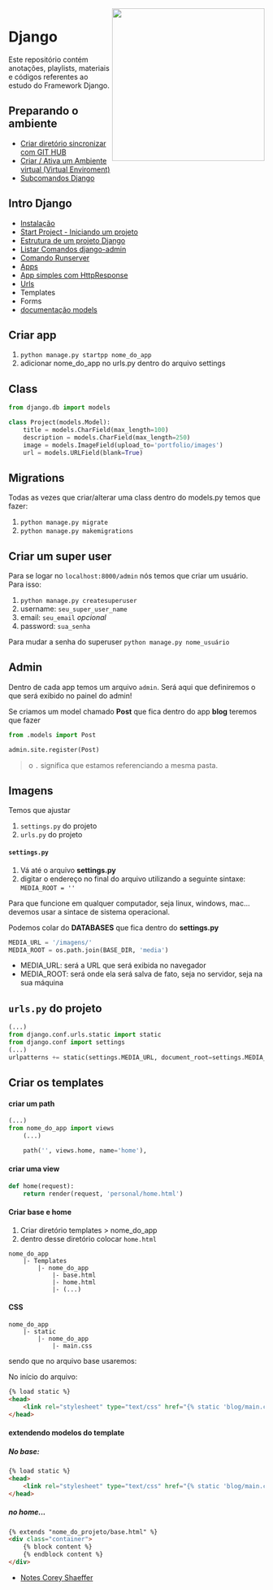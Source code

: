 <img src="https://www.djangoproject.com/m/img/logos/django-logo-negative.png" align="right" width="300px">

# Django

Este repositório contém anotações, playlists, materiais e códigos referentes ao estudo do Framework Django. 

## Preparando o ambiente
- [Criar diretório sincronizar com GIT HUB](https://github.com/andrenevares/andrenevares/blob/master/python/Django/tuts/sincronizar_com_git.md)
- [Criar / Ativa um Ambiente virtual (Virtual Enviroment)](https://github.com/andrenevares/andrenevares/blob/master/python/Django/tuts/virtual_env_criar_ativar.md)
- [Subcomandos Django](https://github.com/andrenevares/andrenevares/blob/master/python/Django/tuts/subcomandos.md)

## Intro Django
- [Instalação](https://github.com/andrenevares/andrenevares/blob/master/python/Django/tuts/instalando_django.md)
- [Start Project - Iniciando um projeto](https://github.com/andrenevares/andrenevares/blob/master/python/Django/tuts/iniciando-projeto-django.md)
- [Estrutura de um projeto Django](https://github.com/andrenevares/andrenevares/blob/master/python/Django/tuts/estrutura-projeto-django..md)
- [Listar Comandos django-admin](https://github.com/andrenevares/andrenevares/blob/master/python/Django/tuts/comandos-admin.md)
- [Comando Runserver](https://github.com/andrenevares/andrenevares/blob/master/python/Django/tuts/comando-runserver.md)
- [Apps](https://github.com/andrenevares/andrenevares/blob/master/python/Django/tuts/apps.md)
- [App simples com HttpResponse](https://github.com/andrenevares/andrenevares/blob/master/python/Django/tuts/app_com_http_response.md)
- [Urls](https://github.com/andrenevares/andrenevares/blob/master/python/Django/tuts/urls.md)
- Templates
- Forms
- [documentação models](https://docs.djangoproject.com/en/3.0/ref/models/fields/#field-types)

## Criar app
1. ```python manage.py startpp nome_do_app```
2. adicionar nome_do_app no urls.py dentro do arquivo settings

## Class
```python
from django.db import models

class Project(models.Model):
    title = models.CharField(max_length=100)
    description = models.CharField(max_length=250)
    image = models.ImageField(upload_to='portfolio/images')
    url = models.URLField(blank=True)
```
## Migrations
Todas as vezes que criar/alterar uma class dentro do models.py temos que fazer:
1. ```python manage.py migrate```
2. ```python manage.py makemigrations```

## Criar um super user
Para se logar no ```localhost:8000/admin``` nós temos que criar um usuário.  Para isso:

1. ```python manage.py createsuperuser```
2. username: ```seu_super_user_name```
3. email: ```seu_email``` _opcional_
4. password: ```sua_senha``` 

Para mudar a senha do superuser
```python manage.py nome_usuário```

## Admin
Dentro de cada app temos um arquivo ```admin```.  Será aqui que definiremos o que será exibido no painel do admin!

Se criamos um model chamado __Post__ que fica dentro do app __blog__ teremos que fazer

```python
from .models import Post

admin.site.register(Post)
```
> o ```.``` significa que estamos referenciando a mesma pasta.


## Imagens 

Temos que ajustar 
1. ```settings.py``` do projeto
2. ```urls.py``` do projeto

#### ```settings.py```
1. Vá até o arquivo __settings.py__
2. digitar o endereço no final do arquivo utilizando a seguinte sintaxe: ```MEDIA_ROOT = ''```

Para que funcione em qualquer computador, seja linux, windows, mac... devemos usar a sintace de sistema operacional.

Podemos colar do __DATABASES__ que fica dentro do __settings.py__

```python
MEDIA_URL = '/imagens/' 
MEDIA_ROOT = os.path.join(BASE_DIR, 'media')
```
- MEDIA_URL: será a URL que será exibida no navegador 
- MEDIA_ROOT: será onde ela será salva de fato, seja no servidor, seja na sua máquina

## ```urls.py``` do projeto

```python
(...)
from django.conf.urls.static import static
from django.conf import settings
(...)
urlpatterns += static(settings.MEDIA_URL, document_root=settings.MEDIA_ROOT)
```

## Criar os templates


#### criar um path
```python
(...)
from nome_do_app import views
    (...)

    path('', views.home, name='home'),
```

#### criar uma view
```python
def home(request):
    return render(request, 'personal/home.html')
```

#### Criar base e home
1. Criar diretório templates > nome_do_app
2. dentro desse diretório colocar ```home.html```
```
nome_do_app
    |- Templates
        |- nome_do_app
            |- base.html
            |- home.html
            |- (...)
```

#### CSS
```
nome_do_app
    |- static
        |- nome_do_app
            |- main.css
```

sendo que no arquivo base usaremos:

No início do arquivo:
```html
{% load static %}
<head>
    <link rel="stylesheet" type="text/css" href="{% static 'blog/main.css' %}">
</head>
```


#### extendendo modelos do template

##### No base:

```html
{% load static %}
<head>
    <link rel="stylesheet" type="text/css" href="{% static 'blog/main.css' %}">
</head>
```
##### no home...
```html
{% extends "nome_do_projeto/base.html" %}
<div class="container">
    {% block content %}      
    {% endblock content %} 
</div>
```
- [Notes Corey Shaeffer](https://github.com/andrenevares/andrenevares/blob/master/python/Django/cursoCoreyShaeffer/readme.md)
